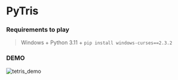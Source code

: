 # PyTris

### Requirements to play
> Windows + Python 3.11 + `pip install windows-curses==2.3.2`

### DEMO
![tetris_demo](https://github.com/YeoJongHan/PyTris/assets/83258849/d638c67d-4a09-43c7-85c9-f6589b9090ef)
